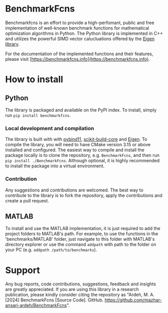 # BenchmarkFcns
Benchmarkfcns is an effort to provide a high-perfomant, public and free implementation of well-known benchmark functions for mathematical optimization algorithms in Python. The Python library is implemented in C++ and utilizes the powerful SIMD vector calucluations offered by the [Eigen library](https://eigen.tuxfamily.org/).

For the documentation of the implemented functions and their features, please visit [https://benchmarkfcns.info](https://benchmarkfcns.info).

# How to install
## Python
The library is packaged and available on the PyPI index. To install, simply run `pip install benchmarkfcns`.

### Local development and compilation
The library is built with with [pybind11](https://pybind11.readthedocs.io/), [scikit-build-core](scikit-build-core) and [Eigen](https://eigen.tuxfamily.org/). To compile the library, you will need to have CMake version 3.15 or above installed and configured. The easiest way to compile and install the package locally is to clone the repository, e.g. `BenchmarkFcns`, and then run `pip install ./BenchmarkFcns`. Although optional, it is highly recommended to install the package into a virtual environment.

### Contribution
Any suggestions and contributions are welcomed. The best way to contribute to the library is to fork the repository, apply the contributions and create a pull request.


## MATLAB
To install and use the MATLAB implementation, it is just required to add the project folders to MATLAB's path. For example, to use the functions in the 'benchmarks/MATLAB' folder, just navigate to this folder with MATLAB's directory explorer or use the command `addpath` with path to the folder on your PC (e.g. `addpath /path/to/benchmarks`).

# Support
Any bug reports, code contributions, suggestions, feedback and insights are greatly appreciated. If you are using this library in a research publication, please kindly consider citing the repository as "Ardeh, M. A. [2024] BenchmarkFcns [Source Code]. GitHub. https://github.com/mazhar-ansari-ardeh/BenchmarkFcns".
